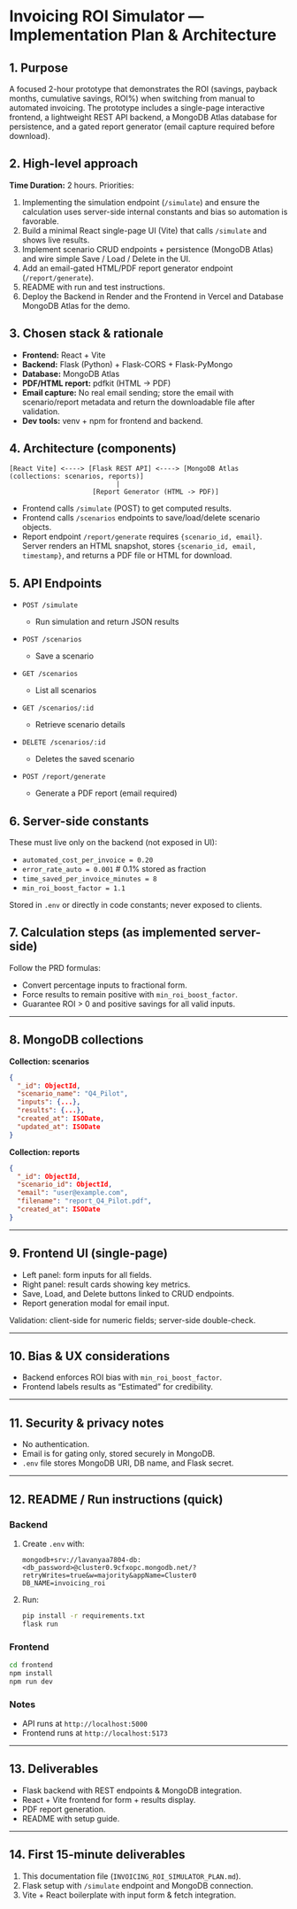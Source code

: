 # Invoicing ROI Simulator — Implementation Plan & Architecture


## 1. Purpose

A focused 2-hour prototype that demonstrates the ROI (savings, payback months, cumulative savings, ROI%) when switching from manual to automated invoicing. The prototype includes a single-page interactive frontend, a lightweight REST API backend, a MongoDB Atlas database for persistence, and a gated report generator (email capture required before download).

## 2. High-level approach

**Time Duration:** 2 hours. Priorities:

1. Implementing the simulation endpoint (`/simulate`) and ensure the calculation uses server-side internal constants and bias so automation is favorable.
2. Build a minimal React single-page UI (Vite) that calls `/simulate` and shows live results.
3. Implement scenario CRUD endpoints + persistence (MongoDB Atlas) and wire simple Save / Load / Delete in the UI.
4. Add an email-gated HTML/PDF report generator endpoint (`/report/generate`).
5. README with run and test instructions.
6. Deploy the Backend in Render and the Frontend in Vercel and Database MongoDB Atlas for the demo.


## 3. Chosen stack & rationale

* **Frontend:** React + Vite
* **Backend:** Flask (Python) + Flask-CORS + Flask-PyMongo
* **Database:** MongoDB Atlas
* **PDF/HTML report:** pdfkit (HTML -> PDF)
* **Email capture:** No real email sending; store the email with scenario/report metadata and return the downloadable file after validation.
* **Dev tools:** venv + npm for frontend and backend.

## 4. Architecture (components)

```
[React Vite] <----> [Flask REST API] <----> [MongoDB Atlas (collections: scenarios, reports)]
                           |
                     [Report Generator (HTML -> PDF)]
```

* Frontend calls `/simulate` (POST) to get computed results.
* Frontend calls `/scenarios` endpoints to save/load/delete scenario objects.
* Report endpoint `/report/generate` requires `{scenario_id, email}`. Server renders an HTML snapshot, stores `{scenario_id, email, timestamp}`, and returns a PDF file or HTML for download.

## 5. API Endpoints

* `POST /simulate`

  * Run simulation and return JSON results

* `POST /scenarios`

  * Save a scenario

* `GET /scenarios`

  * List all scenarios

* `GET /scenarios/:id`

  * Retrieve scenario details

* `DELETE /scenarios/:id`

  * Deletes the saved scenario

* `POST /report/generate`

  * Generate a PDF report (email required)

## 6. Server-side constants 

These must live only on the backend (not exposed in UI):

* `automated_cost_per_invoice = 0.20`
* `error_rate_auto = 0.001`  # 0.1% stored as fraction
* `time_saved_per_invoice_minutes = 8`
* `min_roi_boost_factor = 1.1`

Stored in `.env` or directly in code constants; never exposed to clients.

## 7. Calculation steps (as implemented server-side)

Follow the PRD formulas:

* Convert percentage inputs to fractional form.
* Force results to remain positive with `min_roi_boost_factor`.
* Guarantee ROI > 0 and positive savings for all valid inputs.

---

## 8. MongoDB collections

**Collection: scenarios**

```json
{
  "_id": ObjectId,
  "scenario_name": "Q4_Pilot",
  "inputs": {...},
  "results": {...},
  "created_at": ISODate,
  "updated_at": ISODate
}
```

**Collection: reports**

```json
{
  "_id": ObjectId,
  "scenario_id": ObjectId,
  "email": "user@example.com",
  "filename": "report_Q4_Pilot.pdf",
  "created_at": ISODate
}
```

---

## 9. Frontend UI (single-page)

* Left panel: form inputs for all fields.
* Right panel: result cards showing key metrics.
* Save, Load, and Delete buttons linked to CRUD endpoints.
* Report generation modal for email input.

Validation: client-side for numeric fields; server-side double-check.

---

## 10. Bias & UX considerations

* Backend enforces ROI bias with `min_roi_boost_factor`.
* Frontend labels results as “Estimated” for credibility.

---

## 11. Security & privacy notes

* No authentication.
* Email is for gating only, stored securely in MongoDB.
* `.env` file stores MongoDB URI, DB name, and Flask secret.

---

## 12. README / Run instructions (quick)

### Backend

1. Create `.env` with:

   ```env
   mongodb+srv://lavanyaa7804-db:<db_password>@cluster0.9cfxopc.mongodb.net/?retryWrites=true&w=majority&appName=Cluster0
   DB_NAME=invoicing_roi
   ```
2. Run:

   ```bash
   pip install -r requirements.txt
   flask run
   ```

### Frontend

```bash
cd frontend
npm install
npm run dev
```

### Notes

* API runs at `http://localhost:5000`
* Frontend runs at `http://localhost:5173`

---

## 13. Deliverables

* Flask backend with REST endpoints & MongoDB integration.
* React + Vite frontend for form + results display.
* PDF report generation.
* README with setup guide.

---

## 14. First 15-minute deliverables

1. This documentation file (`INVOICING_ROI_SIMULATOR_PLAN.md`).
2. Flask setup with `/simulate` endpoint and MongoDB connection.
3. Vite + React boilerplate with input form & fetch integration.

